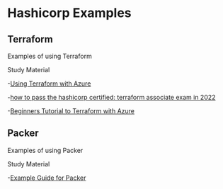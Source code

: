 # Hashicorp Examples

## Terraform
Examples of using Terraform

Study Material

 -[Using Terraform with Azure](https://youtu.be/JKVkblsp3cM)

-[how to pass the hashicorp certified: terraform associate exam in 2022](https://youtu.be/R6tVMpNtvQo)

-[Beginners Tutorial to Terraform with Azure](https://www.youtube.com/watch?v=gyZdCzdkSY4)


## Packer
Examples of using Packer 

Study Material

-[Example Guide for Packer](https://youtube.com/playlist?list=PL8VzFQ8k4U1Jp6eWgHSXHiiRWRvPyCKRj)